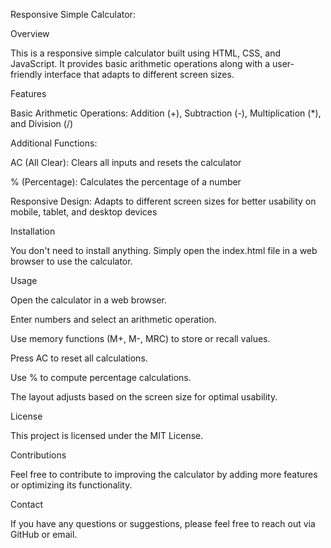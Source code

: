 Responsive Simple Calculator:

Overview

This is a responsive simple calculator built using HTML, CSS, and JavaScript. It provides basic arithmetic operations along with a user-friendly interface that adapts to different screen sizes.

Features

Basic Arithmetic Operations: Addition (+), Subtraction (-), Multiplication (*), and Division (/)

Additional Functions:

AC (All Clear): Clears all inputs and resets the calculator

% (Percentage): Calculates the percentage of a number

Responsive Design: Adapts to different screen sizes for better usability on mobile, tablet, and desktop devices

Installation

You don't need to install anything. Simply open the index.html file in a web browser to use the calculator.

Usage

Open the calculator in a web browser.

Enter numbers and select an arithmetic operation.

Use memory functions (M+, M-, MRC) to store or recall values.

Press AC to reset all calculations.

Use % to compute percentage calculations.

The layout adjusts based on the screen size for optimal usability.

License

This project is licensed under the MIT License.

Contributions

Feel free to contribute to improving the calculator by adding more features or optimizing its functionality.

Contact

If you have any questions or suggestions, please feel free to reach out via GitHub or email.

